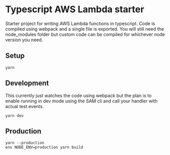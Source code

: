 Typescript AWS Lambda starter
=============================

Starter project for writing AWS Lambda functions in typescript.
Code is compiled using webpack and a single file is exported.
You will still need the node_modules folder but custom code can be compiled for whichever node version you need.

## Setup

    yarn

## Development

This currently just watches the code using webpack but the plan is
to enable running in dev mode using the SAM cli and call your handler
with actual test events.

    yarn dev

## Production

    yarn --production
    env NODE_ENV=production yarn build

